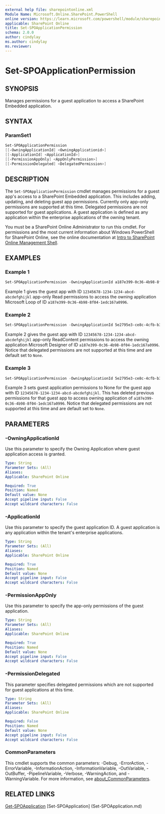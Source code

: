 ```yaml
---
external help file: sharepointonline.xml
Module Name: Microsoft.Online.SharePoint.PowerShell
online version: https://learn.microsoft.com/powershell/module/sharepoint-online/set-spoapplicationpermission
applicable: SharePoint Online
title: Set-SPOApplicationPermission
schema: 2.0.0
author: cindylay
ms.author: cindylay
ms.reviewer:
---
```


# Set-SPOApplicationPermission

## SYNOPSIS

Manages permissions for a guest application to access a SharePoint Embedded application.

## SYNTAX


### ParamSet1

```powershell
Set-SPOApplicationPermission 
[[-OwningApplicationId] <OwningApplicationid>] 
[[-ApplicationId] <ApplicationId>]
[[-PermissionAppOnly] <AppOnlyPermission>]
[[-PermissionDelegated] <DelegatedPermission>]
``` 

## DESCRIPTION

The `Set-SPOApplicationPermission` cmdlet manages permissions for a guest app's access to a SharePoint Embedded application. This includes adding, updating, and deleting guest app permissions. Currently only app-only permissions are supported at this time. Delegated permissions are not supported for guest applications. A guest application is defined as any application within the enterprise applications of the owning tenant. 

You must be a SharePoint Online Administrator to run this cmdlet. For permissions and the most current information about Windows PowerShell for SharePoint Online, see the online documentation at [Intro to SharePoint Online Management Shell](/powershell/sharepoint/sharepoint-online/introduction-sharepoint-online-management-shell?view=sharepoint-ps). 

## EXAMPLES

### Example 1

```powershell
Set-SPOApplicationPermission -OwningApplicationId a187e399-0c36-4b98-8f04-1edc167a0996 -ApplicationId 12345678-1234-1234-abcd-abcdefghijkl -PermissionAppOnly Read
```


Example 1 gives the guest app with ID `12345678-1234-1234-abcd-abcdefghijkl` app-only Read permissions to access the owning application Microsoft Loop of ID `a187e399-0c36-4b98-8f04-1edc167a0996`.

### Example 2

```powershell
Set-SPOApplicationPermission -OwningApplicationId 5e2795e3-ce8c-4cfb-b302-35fe5cd01597 -ApplicationId 12345678-1234-1234-abcd-abcdefghijkl -PermissionAppOnly ReadContent -PermissionDelegated None
```

Example 2 gives the guest app with ID `12345678-1234-1234-abcd-abcdefghijkl` app-only ReadContent permissions to access the owning application Microsoft Designer of ID `a187e399-0c36-4b98-8f04-1edc167a0996`. Notice that delegated permissions are not supported at this time and are default set to `None`.

### Example 3

```powershell
Set-SPOApplicationPermission -OwningApplicationId 5e2795e3-ce8c-4cfb-b302-35fe5cd01597 -ApplicationId 12345678-1234-1234-abcd-abcdefghijkl -PermissionAppOnly None -PermissionDelegated None
```

Example 3 sets guest application permissions to None for the guest app with ID `12345678-1234-1234-abcd-abcdefghijkl`. This has deleted previous permissions for that guest app to access owning application of `a187e399-0c36-4b98-8f04-1edc167a0996`. Notice that delegated permissions are not supported at this time and are default set to `None`.

## PARAMETERS

### -OwningApplicationId

Use this parameter to specify the Owning Application where guest application access is granted.

```yaml
Type: String
Parameter Sets: (All)
Aliases:
Applicable: SharePoint Online

Required: True
Position: Named
Default value: None
Accept pipeline input: False
Accept wildcard characters: False
```

### -ApplicationId

Use this parameter to specify the guest application ID. A guest application is any application within the tenant's enterprise applications.

```yaml
Type: String
Parameter Sets: (All)
Aliases:
Applicable: SharePoint Online

Required: True
Position: Named
Default value: None
Accept pipeline input: False
Accept wildcard characters: False
```

### -PermissionAppOnly

Use this parameter to specify the app-only permissions of the guest application.

```yaml
Type: String
Parameter Sets: (All)
Aliases:
Applicable: SharePoint Online

Required: True
Position: Named
Default value: None
Accept pipeline input: False
Accept wildcard characters: False
``` 

### -PermissionDelegated

This parameter specifies delegated permissions which are not supported for guest applications at this time.

```yaml
Type: String
Parameter Sets: (All)
Aliases:
Applicable: SharePoint Online

Required: False
Position: Named
Default value: None
Accept pipeline input: False
Accept wildcard characters: False
``` 


### CommonParameters

This cmdlet supports the common parameters: -Debug, -ErrorAction, -ErrorVariable, -InformationAction, -InformationVariable, -OutVariable, -OutBuffer, -PipelineVariable, -Verbose, -WarningAction, and -WarningVariable. For more information, see [about_CommonParameters](https://go.microsoft.com/fwlink/?LinkID=113216).


## RELATED LINKS

[Get-SPOApplication](./Get-SPOApplication.md)
[Set-SPOApplication] (Set-SPOApplication.md)
